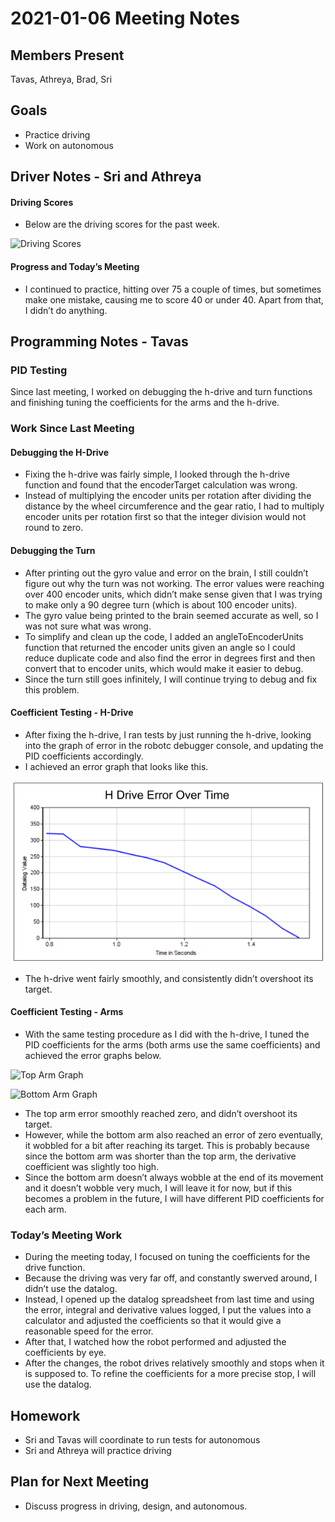 # 2021-01-06 Meeting Notes

## Members Present  
Tavas, Athreya, Brad, Sri

## Goals  
- Practice driving
- Work on autonomous

## Driver Notes - Sri and Athreya

#### Driving Scores

- Below are the driving scores for the past week.

![Driving Scores](../data/2020-12-30--2020-01-06-driving-scores.png)

#### Progress and Today’s Meeting

- I continued to practice, hitting over 75 a couple of times, but sometimes make one mistake, causing me to score 40 or under 40. Apart from that, I didn’t do anything. 

## Programming Notes - Tavas

### PID Testing

Since last meeting, I worked on debugging the h-drive and turn functions and finishing tuning the coefficients for the arms and the h-drive.

### Work Since Last Meeting

#### Debugging the H-Drive

- Fixing the h-drive was fairly simple, I looked through the h-drive function and found that the encoderTarget calculation was wrong. 
- Instead of multiplying the encoder units per rotation after dividing the distance by the wheel circumference and the gear ratio, I had to multiply encoder units per rotation first so that the integer division would not round to zero.

#### Debugging the Turn

- After printing out the gyro value and error on the brain, I still couldn’t figure out why the turn was not working. The error values were reaching over 400 encoder units, which didn’t make sense given that I was trying to make only a 90 degree turn (which is about 100 encoder units).
- The gyro value being printed to the brain seemed accurate as well, so I was not sure what was wrong.
- To simplify and clean up the code, I added an angleToEncoderUnits function that returned the encoder units given an angle so I could reduce duplicate code and also find the error in degrees first and then convert that to encoder units, which would make it easier to debug.
- Since the turn still goes infinitely, I will continue trying to debug and fix this problem.

#### Coefficient Testing - H-Drive

- After fixing the h-drive, I ran tests by just running the h-drive, looking into the graph of error in the robotc debugger console, and updating the PID coefficients accordingly.
- I achieved an error graph that looks like this.

![Graph](../data/2021-01-03-h-drive-error.png)

- The h-drive went fairly smoothly, and consistently didn’t overshoot its target.

#### Coefficient Testing - Arms

- With the same testing procedure as I did with the h-drive, I tuned the PID coefficients for the arms (both arms use the same coefficients) and achieved the error graphs below.

![Top Arm Graph](../data/2020-01-03-top-arm-error.png)

![Bottom Arm Graph](../data/2020-01-03-bottom-arm-error.png)

- The top arm error smoothly reached zero, and didn’t overshoot its target.
- However, while the bottom arm also reached an error of zero eventually, it wobbled for a bit after reaching its target. This is probably because since the bottom arm was shorter than the top arm, the derivative coefficient was slightly too high.
- Since the bottom arm doesn’t always wobble at the end of its movement and it doesn’t wobble very much, I will leave it for now, but if this becomes a problem in the future, I will have different PID coefficients for each arm.

### Today’s Meeting Work

- During the meeting today, I focused on tuning the coefficients for the drive function.
- Because the driving was very far off, and constantly swerved around, I didn’t use the datalog.
- Instead, I opened up the datalog spreadsheet from last time and using the error, integral and derivative values logged, I put the values into a calculator and adjusted the coefficients so that it would give a reasonable speed for the error.
- After that, I watched how the robot performed and adjusted the coefficients by eye.
- After the changes, the robot drives relatively smoothly and stops when it is supposed to. To refine the coefficients for a more precise stop, I will use the datalog.

## Homework  
- Sri and Tavas will coordinate to run tests for autonomous
- Sri and Athreya will practice driving

## Plan for Next Meeting  
- Discuss progress in driving, design, and autonomous.


